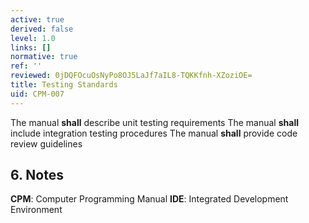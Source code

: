 ```yaml
---
active: true
derived: false
level: 1.0
links: []
normative: true
ref: ''
reviewed: 0jDQFOcuOsNyPo8OJ5LaJf7aIL8-TQKKfnh-XZoziOE=
title: Testing Standards
uid: CPM-007
---
```


The manual **shall** describe unit testing requirements
The manual **shall** include integration testing procedures
The manual **shall** provide code review guidelines

## 6. Notes
**CPM**: Computer Programming Manual
**IDE**: Integrated Development Environment